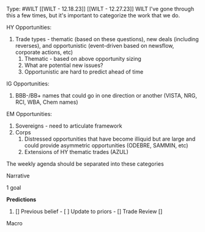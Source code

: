 Type: #WILT 
[[WILT - 12.18.23]]
[[WILT - 12.27.23]]
WILT
I've gone through this a few times, but it's important to categorize the work that we do.

HY Opportunities:
1) Trade types - thematic (based on these questions), new deals (including reverses), and opportunistic (event-driven based on newsflow, corporate actions, etc)
	1) Thematic - based on above opportunity sizing
	2)  What are potential new issues?
	3) Opportunistic are hard to predict ahead of time

IG Opportunities:
1) BBB-/BB+ names that could go in one direction or another (VISTA, NRG, RCI, WBA, Chem names)

EM Opportunities:
1) Sovereigns - need to articulate framework
2) Corps
	1) Distressed opportunities that have become illiquid but are large and could provide asymmetric opportunities (ODEBRE, SAMMIN, etc)
	2) Extensions of HY thematic trades (AZUL)


The weekly agenda should be separated into these categories

Narrative

1 goal


**Predictions**

1) []
Previous belief - 
[ ]
Update to priors - 
[]
Trade Review
[]





Macro
